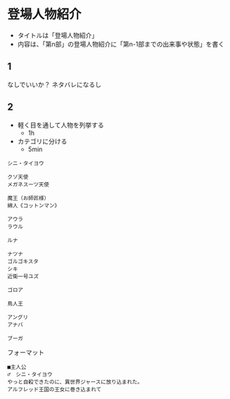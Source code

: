 # 登場人物紹介
- タイトルは「登場人物紹介」
- 内容は、「第n部」の登場人物紹介に「第n-1部までの出来事や状態」を書く

## 1
なしでいいか？
ネタバレになるし

## 2
- 軽く目を通して人物を列挙する
    - 1h
- カテゴリに分ける
    - 5min

```
シニ・タイヨウ

クソ天使
メガネスーツ天使

魔王（お師匠様）
綿人《コットンマン》

アウラ
ラウル

ルナ

ナツナ
ゴルゴキスタ
シキ
近衛一号ユズ

ゴロア

鳥人王

アングリ
アナバ

ブーガ
```

フォーマット

```
■主人公
♂　シニ・タイヨウ
やっと自殺できたのに、異世界ジャースに放り込まれた。
アルフレッド王国の王女に巻き込まれて


```
